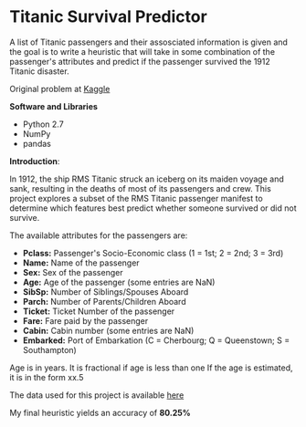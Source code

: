 Titanic Survival Predictor
==========================

A list of Titanic passengers and their assosciated information is given and the goal is to write a heuristic that will take in some combination of the passenger's attributes and predict if the passenger survived the 1912 Titanic disaster.

Original problem at [Kaggle](http://www.kaggle.com/c/titanic-gettingStarted)

**Software and Libraries**
- Python 2.7
- NumPy
- pandas

**Introduction**:

In 1912, the ship RMS Titanic struck an iceberg on its maiden voyage and sank, resulting in the deaths of most of its passengers and crew. This project explores a subset of the RMS Titanic passenger manifest to determine which features best predict whether someone survived or did not survive.

The available attributes for the passengers are:
-    __Pclass:__          Passenger's Socio-Economic class
                    (1 = 1st; 2 = 2nd; 3 = 3rd)
-    __Name:__            Name of the passenger
-    __Sex:__             Sex of the passenger
-    __Age:__             Age of the passenger (some entries are NaN)
-    __SibSp:__           Number of Siblings/Spouses Aboard
-    __Parch:__           Number of Parents/Children Aboard
-    __Ticket:__          Ticket Number of the passenger
-    __Fare:__            Fare paid by the passenger
-    __Cabin:__           Cabin number (some entries are NaN)
-    __Embarked:__        Port of Embarkation
                    (C = Cherbourg; Q = Queenstown; S = Southampton)

Age is in years. It is fractional if age is less than one
If the age is estimated, it is in the form xx.5

The data used for this project is available [here](https://s3.amazonaws.com/content.udacity-data.com/courses/ud359/titanic_data.csv)

My final heuristic yields an accuracy of __80.25%__

